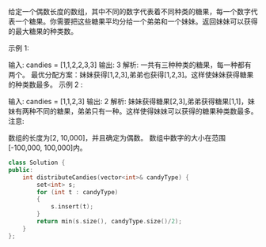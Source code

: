 给定一个偶数长度的数组，其中不同的数字代表着不同种类的糖果，每一个数字代表一个糖果。你需要把这些糖果平均分给一个弟弟和一个妹妹。返回妹妹可以获得的最大糖果的种类数。

示例 1:

输入: candies = [1,1,2,2,3,3]
输出: 3
解析: 一共有三种种类的糖果，每一种都有两个。
     最优分配方案：妹妹获得[1,2,3],弟弟也获得[1,2,3]。这样使妹妹获得糖果的种类数最多。
示例 2 :

输入: candies = [1,1,2,3]
输出: 2
解析: 妹妹获得糖果[2,3],弟弟获得糖果[1,1]，妹妹有两种不同的糖果，弟弟只有一种。这样使得妹妹可以获得的糖果种类数最多。
注意:

数组的长度为[2, 10,000]，并且确定为偶数。
数组中数字的大小在范围[-100,000, 100,000]内。

```cpp
class Solution {
public:
    int distributeCandies(vector<int>& candyType) {
        set<int> s;
        for (int t : candyType)
        {
            s.insert(t);
        }
        return min(s.size(), candyType.size()/2);
    }
};
```

